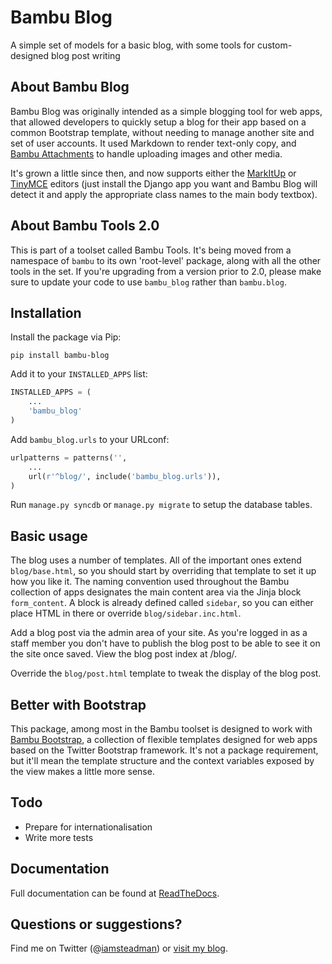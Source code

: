 # Bambu Blog

A simple set of models for a basic blog, with some tools for custom-designed blog post writing

## About Bambu Blog

Bambu Blog was originally intended as a simple blogging tool for web apps, that allowed developers to
quickly setup a blog for their app based on a common Bootstrap template, without needing to manage another
site and set of user accounts. It used Markdown to render text-only copy, and
[Bambu Attachments](https://github.com/iamsteadman/bambu-attachments) to handle uploading images and other
media.

It's grown a little since then, and now supports either the
[MarkItUp](https://bitbucket.org/carljm/django-markitup/src) or
[TinyMCE](https://github.com/aljosa/django-tinymce) editors (just install the Django app you want and
Bambu Blog will detect it and apply the appropriate class names to the main body textbox).

## About Bambu Tools 2.0

This is part of a toolset called Bambu Tools. It's being moved from a namespace of `bambu` to its own
'root-level' package, along with all the other tools in the set. If you're upgrading from a version prior
to 2.0, please make sure to update your code to use `bambu_blog` rather than `bambu.blog`.

## Installation

Install the package via Pip:

```
pip install bambu-blog
```

Add it to your `INSTALLED_APPS` list:

```python
INSTALLED_APPS = (
    ...
    'bambu_blog'
)
```

Add `bambu_blog.urls` to your URLconf:

```python
urlpatterns = patterns('',
    ...
    url(r'^blog/', include('bambu_blog.urls')),
)
```

Run `manage.py syncdb` or `manage.py migrate` to setup the database tables.

## Basic usage

The blog uses a number of templates. All of the important ones extend `blog/base.html`, so you should
start by overriding that template to set it up how you like it. The naming convention used throughout the
Bambu collection of apps designates the main content area via the Jinja block `form_content`. A block is
already defined called `sidebar`, so you can either place HTML in there or override `blog/sidebar.inc.html`.

Add a blog post via the admin area of your site. As you're logged in as a staff member you don't have
to publish the blog post to be able to see it on the site once saved. View the blog post index at
/blog/.

Override the `blog/post.html` template to tweak the display of the blog post.

## Better with Bootstrap

This package, among most in the Bambu toolset is designed to work with
[Bambu Bootstrap](https://github.com/iamsteadman/bambu-bootstrap), a collection of flexible templates
designed for web apps based on the Twitter Bootstrap framework. It's not a package requirement, but it'll
mean the template structure and the context variables exposed by the view makes a little more sense.

## Todo

* Prepare for internationalisation
* Write more tests

## Documentation

Full documentation can be found at [ReadTheDocs](http://bambu-blog.readthedocs.org/).

## Questions or suggestions?

Find me on Twitter (@[iamsteadman](https://twitter.com/iamsteadman))
or [visit my blog](http://steadman.io/).
